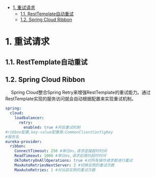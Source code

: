 
<!-- TOC -->

- [1. 重试请求](#1-重试请求)
    - [1.1. RestTemplate自动重试](#11-resttemplate自动重试)
    - [1.2. Spring Cloud Ribbon](#12-spring-cloud-ribbon)

<!-- /TOC -->


# 1. 重试请求
<!-- 

Spring-Retry重试实现原理 
https://mp.weixin.qq.com/s/_qFK-ki7-mL4Nnv4zEfYrQ

-->

## 1.1. RestTemplate自动重试  
<!-- 
https://www.hangge.com/blog/cache/detail_2522.html
-->


## 1.2. Spring Cloud Ribbon  
&emsp; Spring Cloud整合Spring Retry来增强RestTemplate的重试能力。通过RestTemplate实现的服务访问就会自动根据配置来实现重试机制。  

```yaml
spring:
  cloud:
    loadbalancer:
      retry:
        enabled: true #开启重试机制
#ribbon配置,key-value配置类:CommonClientConfigKey
#服务名
eureka-provider:
  ribbon:
    ConnectTimeout: 250 #单位ms,请求连接超时时间
    ReadTimeout: 1000 #单位ms,请求处理的超时时间
    OkToRetryOnAllOperations: true #对所有操作请求都进行重试
    MaxAutoRetriesNextServer: 2 #切换实例的重试次数
    MaxAutoRetries: 1 #对当前实例的重试次数
```


